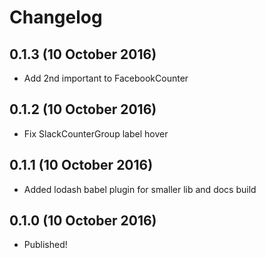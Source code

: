 # Changelog

## 0.1.3 (10 October 2016)

- Add 2nd important to FacebookCounter

## 0.1.2 (10 October 2016)

- Fix SlackCounterGroup label hover

## 0.1.1 (10 October 2016)

- Added lodash babel plugin for smaller lib and docs build

## 0.1.0 (10 October 2016)

- Published!
